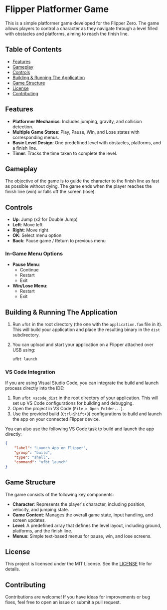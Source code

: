 # Flipper Platformer Game

This is a simple platformer game developed for the Flipper Zero. The game allows players to control a character as they navigate through a level filled with obstacles and platforms, aiming to reach the finish line.

## Table of Contents

- [Features](#features)
- [Gameplay](#gameplay)
- [Controls](#controls)
- [Building & Running The Application](#building--running-the-application)
- [Game Structure](#game-structure)
- [License](#license)
- [Contributing](#contributing)

## Features

- **Platformer Mechanics**: Includes jumping, gravity, and collision detection.
- **Multiple Game States**: Play, Pause, Win, and Lose states with corresponding menus.
- **Basic Level Design**: One predefined level with obstacles, platforms, and a finish line.
- **Timer**: Tracks the time taken to complete the level.

## Gameplay

The objective of the game is to guide the character to the finish line as fast as possible without dying. The game ends when the player reaches the finish line (win) or falls off the screen (lose).

## Controls

- **Up**: Jump (x2 for Double Jump)
- **Left**: Move left
- **Right**: Move right
- **OK**: Select menu option
- **Back**: Pause game / Return to previous menu

### In-Game Menu Options

- **Pause Menu**: 
  - Continue
  - Restart
  - Exit
- **Win/Lose Menu**:
  - Restart
  - Exit

## Building & Running The Application

1. Run `ufbt` in the root directory (the one with the `application.fam` file in it). This will build your application and place the resulting binary in the `dist` subdirectory.
2. You can upload and start your application on a Flipper attached over USB using:

    ```sh
    ufbt launch
    ```

### VS Code Integration

If you are using Visual Studio Code, you can integrate the build and launch process directly into the IDE:

1. Run `ufbt vscode_dist` in the root directory of your application. This will set up VS Code configurations for building and debugging.
2. Open the project in VS Code (`File > Open Folder...`).
3. Use the provided build (`Ctrl+Shift+B`) configurations to build and launch the app on your connected Flipper device.

You can also use the following VS Code task to build and launch the app directly:

```json
{
    "label": "Launch App on Flipper",
    "group": "build",
    "type": "shell",
    "command": "ufbt launch"
}
```

## Game Structure

The game consists of the following key components:

- **Character**: Represents the player's character, including position, velocity, and jumping state.
- **Game Context**: Manages the overall game state, input handling, and screen updates.
- **Level**: A predefined array that defines the level layout, including ground, platforms, and the finish line.
- **Menus**: Simple text-based menus for pause, win, and lose screens.

## License

This project is licensed under the MIT License. See the [LICENSE](LICENSE) file for details.

## Contributing

Contributions are welcome! If you have ideas for improvements or bug fixes, feel free to open an issue or submit a pull request.
